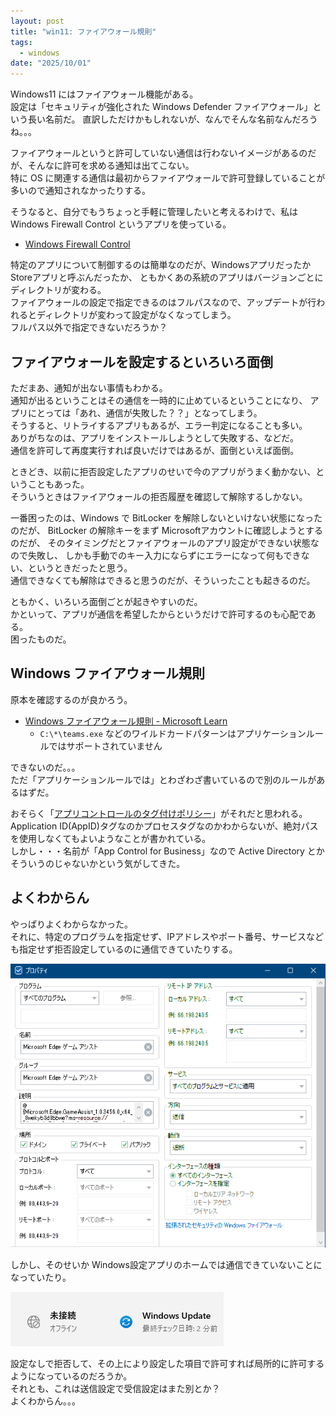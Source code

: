 ```yaml
---
layout: post
title: "win11: ファイアウォール規則"
tags:
  - windows
date: "2025/10/01"
---
```


Windows11 にはファイアウォール機能がある。  
設定は「セキュリティが強化された Windows Defender ファイアウォール」という長い名前だ。
直訳しただけかもしれないが、なんでそんな名前なんだろうね。。。

ファイアウォールというと許可していない通信は行わないイメージがあるのだが、そんなに許可を求める通知は出てこない。  
特に OS に関連する通信は最初からファイアウォールで許可登録していることが多いので通知されなかったりする。

そうなると、自分でもうちょっと手軽に管理したいと考えるわけで、私は Windows Firewall Control というアプリを使っている。

* [Windows Firewall Control](https://www.binisoft.org/wfc.php)

特定のアプリについて制御するのは簡単なのだが、Windowsアプリだったか Storeアプリと呼ぶんだったか、
ともかくあの系統のアプリはバージョンごとにディレクトリが変わる。  
ファイアウォールの設定で指定できるのはフルパスなので、アップデートが行われるとディレクトリが変わって設定がなくなってしまう。  
フルパス以外で指定できないだろうか？

## ファイアウォールを設定するといろいろ面倒

ただまあ、通知が出ない事情もわかる。  
通知が出るということはその通信を一時的に止めているということになり、
アプリにとっては「あれ、通信が失敗した？？」となってしまう。  
そうすると、リトライするアプリもあるが、エラー判定になることも多い。  
ありがちなのは、アプリをインストールしようとして失敗する、などだ。  
通信を許可して再度実行すれば良いだけではあるが、面倒といえば面倒。

ときどき、以前に拒否設定したアプリのせいで今のアプリがうまく動かない、ということもあった。  
そういうときはファイアウォールの拒否履歴を確認して解除するしかない。

一番困ったのは、Windows で BitLocker を解除しないといけない状態になったのだが、
BitLocker の解除キーをまず Microsoftアカウントに確認しようとするのだが、
そのタイミングだとファイアウォールのアプリ設定ができない状態なので失敗し、
しかも手動でのキー入力にならずにエラーになって何もできない、というときだったと思う。  
通信できなくても解除はできると思うのだが、そういったことも起きるのだ。

ともかく、いろいろ面倒ごとが起きやすいのだ。  
かといって、アプリが通信を希望したからというだけで許可するのも心配である。  
困ったものだ。

## Windows ファイアウォール規則

原本を確認するのが良かろう。

* [Windows ファイアウォール規則 - Microsoft Learn](https://learn.microsoft.com/ja-jp/windows/security/operating-system-security/network-security/windows-firewall/rules)
  * `C:\*\teams.exe` などのワイルドカードパターンはアプリケーションルールではサポートされていません

できないのだ。。。  
ただ「アプリケーションルールでは」とわざわざ書いているので別のルールがあるはずだ。

おそらく「[アプリコントロールのタグ付けポリシー](https://learn.microsoft.com/ja-jp/windows/security/operating-system-security/network-security/windows-firewall/rules#app-control-tagging-policies)」がそれだと思われる。  
Application ID(AppID)タグなのかプロセスタグなのかわからないが、絶対パスを使用しなくてもよいようなことが書かれている。  
しかし・・・名前が「App Control for Business」なので Active Directory とかそういうのじゃないかという気がしてきた。

## よくわからん

やっぱりよくわからなかった。  
それに、特定のプログラムを指定せず、IPアドレスやポート番号、サービスなども指定せず拒否設定しているのに通信できていたりする。

![image](images/20251001a-2.png)

しかし、そのせいか Windows設定アプリのホームでは通信できていないことになっていたり。

![image](images/20251001a-1.png)

設定なしで拒否して、その上により設定した項目で許可すれば局所的に許可するようになっているのだろうか。  
それとも、これは送信設定で受信設定はまた別とか？  
よくわからん。。。
